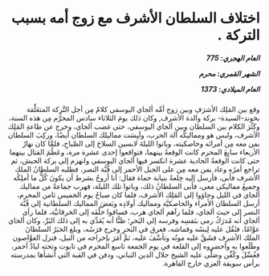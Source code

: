 <h1 dir="rtl">اختلاف السلطان الأشرف مع زوج أمه بسبب التركة .</h1>

<h5 dir="rtl">العام الهجري:  775

الشهر القمري: محرم

العام الميلادي: 1373</h5>

<p dir="rtl">وقع بين المَلِك الأشرَفِ وبين زوج أمِّه ألجاي اليوسفي كلامٌ مِن أجل التَّرِكة المتعَلِّقة بخوند-السيدة- بركة والدة الأشرف, وكان ذلك يومَ الثلاثاء سادس المحرَّم مِن هذه السنة، وكَثُرَ الكلام بين السلطان وبين ألجاي اليوسفي، حتى غضب ألجاي، وخرج عن طاعةِ المَلِك الأشرف، ولبس هو ومماليكُه آلة الحرب، ولَبِسَت مماليلك السلطان أيضًا، وركِبَ السلطان بمن معه مِن أمرائه وخاصكيته، وباتوا الليلةَ لابسين السلاحَ إلى الصَّباحِ، فلمَّا كان نهارُ الأربعاء سابِعَ المحرم كانت الوقعةُ بينهما، فتواقعوا إحدى عشرة مرة، وعَظُمَ القتال بينهما حتى كانت الوقعةُ الحادية عشرة انكسر فيها ألجاي اليوسفي وانهزم إلى بركة الحبش، ثم تراجع أمرُه وعاد بمن معه مِن على الجبل الأحمر إلى قُبَّة النصر، فطلبه السلطانُ الملك الأشرف فأبى، فأرسل إليه خِلعةً بنيابة حماة فقال: أنا أروحُ بشرط أن يكونَ كُلُّ ما أملِكُه وجميعُ مماليكي معي، فأبى السلطانُ ذلك، وباتوا تلك الليلة، فهرب جماعةٌ من مماليك ألجاي في الليل وجاؤوا إلى المَلِك الأشرف، فلما كان صباحُ يوم الخميس ثامن المحرم، أرسل السلطان الأمراء والخاصكيَّة ومماليك أولادِه وبَعضَ المماليك السلطانية إلى قُبَّة النصر إلى حيث ألجاي، فلما رآهم ألجاي هرب، فساقوا خلْفَه إلى الخرقانيَّة، فلما رأى ألجاي أنه مُدرَكٌ رمى بنَفسِه وفرسه إلى البَحرِ؛ ظنًّا أنه يُعَدِّي به إلى ذلك البَرِّ، وكان ألجاي عوَّامًا، فثَقُل عليه لِبسُه وقماشه، فغرق في البَحرِ وخرج فرَسُه، وبلغ الخبَرُ السلطانَ الملك الأشرف فشَقَّ عليه موتُه وتأسَّفَ عليه، ثمَّ أمَرَ بإخراجه من النيل، فنزل الغوَّاصون وطَلَعوا به وأحضروه إلى القلعة في يوم الجمعة تاسع المحرم في تابوت وتحته لبادٌ أحمر، فغُسِّلَ وكُفِّن وصَلَّى عليه الشيخ جلال الدين التباني، ودفن في القبة التي أنشأها بمدرسته برأس سويقة العزي خارج القاهرة.</p></br>
